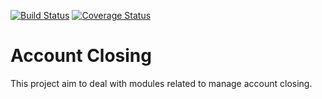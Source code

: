[![Build Status](https://travis-ci.org/OCA/account-closing.svg?branch=9.0)](https://travis-ci.org/OCA/account-closing)
[![Coverage Status](https://img.shields.io/coveralls/OCA/account-closing.svg)](https://coveralls.io/r/OCA/account-closing?branch=9.0)

Account Closing
===============

This project aim to deal with modules related to manage account closing.

[//]: # (addons)
[//]: # (end addons)
